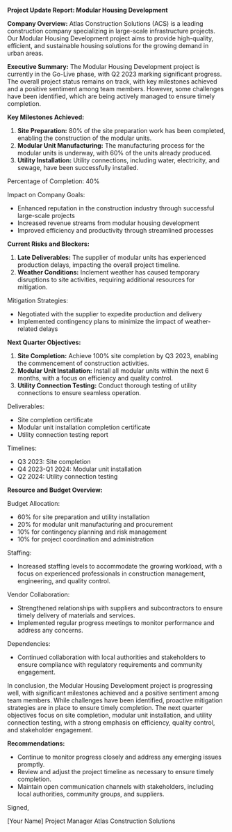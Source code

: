 **Project Update Report: Modular Housing Development**

**Company Overview:** Atlas Construction Solutions (ACS) is a leading construction company specializing in large-scale infrastructure projects. Our Modular Housing Development project aims to provide high-quality, efficient, and sustainable housing solutions for the growing demand in urban areas.

**Executive Summary:**
The Modular Housing Development project is currently in the Go-Live phase, with Q2 2023 marking significant progress. The overall project status remains on track, with key milestones achieved and a positive sentiment among team members. However, some challenges have been identified, which are being actively managed to ensure timely completion.

**Key Milestones Achieved:**

1. **Site Preparation:** 80% of the site preparation work has been completed, enabling the construction of the modular units.
2. **Modular Unit Manufacturing:** The manufacturing process for the modular units is underway, with 60% of the units already produced.
3. **Utility Installation:** Utility connections, including water, electricity, and sewage, have been successfully installed.

Percentage of Completion: 40%

Impact on Company Goals:

* Enhanced reputation in the construction industry through successful large-scale projects
* Increased revenue streams from modular housing development
* Improved efficiency and productivity through streamlined processes

**Current Risks and Blockers:**

1. **Late Deliverables:** The supplier of modular units has experienced production delays, impacting the overall project timeline.
2. **Weather Conditions:** Inclement weather has caused temporary disruptions to site activities, requiring additional resources for mitigation.

Mitigation Strategies:

* Negotiated with the supplier to expedite production and delivery
* Implemented contingency plans to minimize the impact of weather-related delays

**Next Quarter Objectives:**

1. **Site Completion:** Achieve 100% site completion by Q3 2023, enabling the commencement of construction activities.
2. **Modular Unit Installation:** Install all modular units within the next 6 months, with a focus on efficiency and quality control.
3. **Utility Connection Testing:** Conduct thorough testing of utility connections to ensure seamless operation.

Deliverables:

* Site completion certificate
* Modular unit installation completion certificate
* Utility connection testing report

Timelines:

* Q3 2023: Site completion
* Q4 2023-Q1 2024: Modular unit installation
* Q2 2024: Utility connection testing

**Resource and Budget Overview:**

Budget Allocation:

* 60% for site preparation and utility installation
* 20% for modular unit manufacturing and procurement
* 10% for contingency planning and risk management
* 10% for project coordination and administration

Staffing:

* Increased staffing levels to accommodate the growing workload, with a focus on experienced professionals in construction management, engineering, and quality control.

Vendor Collaboration:

* Strengthened relationships with suppliers and subcontractors to ensure timely delivery of materials and services.
* Implemented regular progress meetings to monitor performance and address any concerns.

Dependencies:

* Continued collaboration with local authorities and stakeholders to ensure compliance with regulatory requirements and community engagement.

In conclusion, the Modular Housing Development project is progressing well, with significant milestones achieved and a positive sentiment among team members. While challenges have been identified, proactive mitigation strategies are in place to ensure timely completion. The next quarter objectives focus on site completion, modular unit installation, and utility connection testing, with a strong emphasis on efficiency, quality control, and stakeholder engagement.

**Recommendations:**

* Continue to monitor progress closely and address any emerging issues promptly.
* Review and adjust the project timeline as necessary to ensure timely completion.
* Maintain open communication channels with stakeholders, including local authorities, community groups, and suppliers.

Signed,

[Your Name]
Project Manager
Atlas Construction Solutions